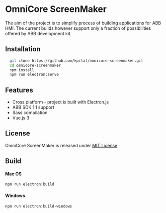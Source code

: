 
# OmniCore ScreenMaker

The aim of the project is to simplify process of building applications for ABB HMI. The current builds however support only a fraction of possibilities offered by ABB development kit. 


## Installation



```bash
  git clone https://github.com/kpilat/omnicore-screenmaker.git
  cd omnicore-screenmaker
  npm install
  npm run electron:serve
```

## Features

- Cross platform - project is built with Electron.js
- ABB SDK 1.1 support
- Sass compilation
- Vue.js 3


## License

OmniCore ScreenMaker is released under [MIT License](https://choosealicense.com/licenses/mit/).


## Build

#### Mac OS
```bash
npm run electron:build
```
#### Windows
```bash
npm run electron:build-windows
```

